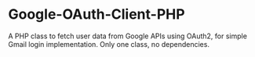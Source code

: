 # Google-OAuth-Client-PHP
A PHP class to fetch user data from Google APIs using OAuth2, for simple Gmail login implementation. Only one class, no dependencies.
